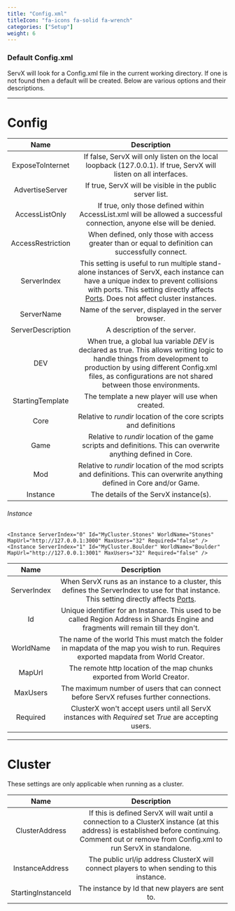 ```yaml
---
title: "Config.xml"
titleIcon: "fa-icons fa-solid fa-wrench"
categories: ["Setup"]
weight: 6
---
```


### Default Config.xml

ServX will look for a Config.xml file in the current working directory. If one is not found then a default will be created. Below are various options and their descriptions.

---

# Config

| Name | Description |
| :---: | :---: |
| ExposeToInternet | If false, ServX will only listen on the local loopback (127.0.0.1). If true, ServX will listen on all interfaces. |
| AdvertiseServer | If true, ServX will be visible in the public server list. |
| AccessListOnly | If true, only those defined within AccessList.xml will be allowed a successful connection, anyone else will be denied. |
| AccessRestriction | When defined, only those with access greater than or equal to definition can successfully connect. |
| ServerIndex | This setting is useful to run multiple stand-alone instances of ServX, each instance can have a unique index to prevent collisions with ports. This setting directly affects [Ports](/setup/ports). Does not affect cluster instances. |
| ServerName | Name of the server, displayed in the server browser. |
| ServerDescription | A description of the server. |
| DEV | When true, a global lua variable *DEV* is declared as true. This allows writing logic to handle things from development to production by using different Config.xml files, as configurations are not shared between those environments. |
| StartingTemplate | The template a new player will use when created. |
| Core | Relative to *rundir* location of the core scripts and definitions |
| Game | Relative to *rundir* location of the game scripts and definitions. This can overwrite anything defined in Core. |
| Mod | Relative to *rundir* location of the mod scripts and definitions. This can overwrite anything defined in Core and/or Game. |
| Instance | The details of the ServX instance(s). |

###### Instance

    <Instance ServerIndex="0" Id="MyCluster.Stones" WorldName="Stones" MapUrl="http://127.0.0.1:3000" MaxUsers="32" Required="false" />
    <Instance ServerIndex="1" Id="MyCluster.Boulder" WorldName="Boulder" MapUrl="http://127.0.0.1:3001" MaxUsers="32" Required="false" />

| Name | Description |
| :---: | :---: |
| ServerIndex | When ServX runs as an instance to a cluster, this defines the ServerIndex to use for that instance. This setting directly affects [Ports](/setup/ports). |
| Id | Unique identifier for an Instance. This used to be called Region Address in Shards Engine and fragments will remain till they don't. |
| WorldName | The name of the world This must match the folder in mapdata of the map you wish to run. Requires exported mapdata from World Creator. |
| MapUrl | The remote http location of the map chunks exported from World Creator. |
| MaxUsers | The maximum number of users that can connect before ServX refuses further connections. |
| Required | ClusterX won't accept users until all ServX instances with *Required* set *True* are accepting users.

---

# Cluster
These settings are only applicable when running as a cluster.

| Name | Description |
| :---: | :---: |
| ClusterAddress | If this is defined ServX will wait until a connection to a ClusterX instance (at this address) is established before continuing. Comment out or remove from Config.xml to run ServX in standalone. |
| InstanceAddress | The public url/ip address ClusterX will connect players to when sending to this instance. |
| StartingInstanceId | The instance by Id that new players are sent to. |
